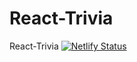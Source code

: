 # React-Trivia
React-Trivia
[![Netlify Status](https://api.netlify.com/api/v1/badges/29e028a0-863e-4580-88bb-0721abe54cc0/deploy-status)](https://app.netlify.com/sites/broncos-country-asl/deploys)
